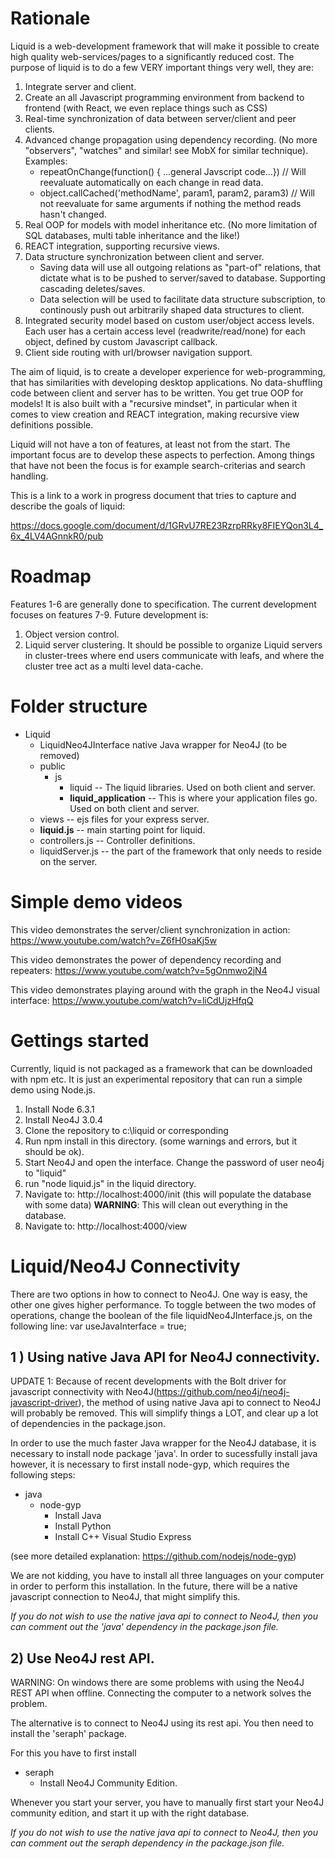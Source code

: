 # Rationale

Liquid is a web-development framework that will make it possible to create high quality web-services/pages to a significantly reduced cost. The purpose of liquid is to do a few VERY important things very well, they are:

1. Integrate server and client.
2. Create an all Javascript programming environment from backend to frontend (with React, we even replace things such as CSS)
3. Real-time synchronization of data between server/client and peer clients.
4. Advanced change propagation using dependency recording. (No more "observers", "watches" and similar! see MobX for similar technique). Examples:
    * repeatOnChange(function() { ...general Javscript code...}) // Will reevaluate automatically on each change in read data.
    * object.callCached('methodName', param1, param2, param3)    // Will not reevaluate for same arguments if nothing the method reads hasn't changed.
5. Real OOP for models with model inheritance etc. (No more limitation of SQL databases, multi table inheritance and the like!)
6. REACT integration, supporting recursive views.
7. Data structure synchronization between client and server.
    * Saving data will use all outgoing relations as "part-of" relations, that dictate what is to be pushed to server/saved to database. Supporting cascading deletes/saves.
    * Data selection will be used to facilitate data structure subscription, to continously push out arbitrarily shaped data structures to client.
8. Integrated security model based on custom user/object access levels. Each user has a certain access level (readwrite/read/none) for each object, defined by custom Javascript callback.
9. Client side routing with url/browser navigation support.

The aim of liquid, is to create a developer experience for web-programming, that has similarities with developing desktop applications. No data-shuffling code between client and server has to be written. You get true OOP for models! It is also built with a "recursive mindset", in particular when it comes to view creation and REACT integration, making recursive view definitions possible.

Liquid will not have a ton of features, at least not from the start. The important focus are to develop these aspects to perfection. Among things that have not been the focus is for example search-criterias and search handling.

This is a link to a work in progress document that tries to capture and describe the goals of liquid:

https://docs.google.com/document/d/1GRvU7RE23RzrpRRky8FIEYQon3L4_6x_4LV4AGnnkR0/pub

# Roadmap

Features 1-6 are generally done to specification. The current development focuses on features 7-9. Future development is:

1. Object version control.
2. Liquid server clustering. It should be possible to organize Liquid servers in cluster-trees where end users communicate with leafs, and where the cluster tree act as a multi level data-cache.


# Folder structure

* Liquid
	* LiquidNeo4JInterface   native Java wrapper for Neo4J (to be removed)
	* public 
		* js
			* liquid  -- The liquid libraries. Used on both client and server.
			* **liquid_application**  -- This is where your application files go. Used on both client and server. 
	* views -- ejs files for your express server. 
	* **liquid.js** -- main starting point for liquid.
	* controllers.js -- Controller definitions. 
	* liquidServer.js -- the part of the framework that only needs to reside on the server.  


# Simple demo videos

This video demonstrates the server/client synchronization in action:
https://www.youtube.com/watch?v=Z6fH0saKj5w

This video demonstrates the power of dependency recording and repeaters:
https://www.youtube.com/watch?v=5gOnmwo2jN4

This video demonstrates playing around with the graph in the Neo4J visual interface:
https://www.youtube.com/watch?v=liCdUjzHfqQ



# Gettings started

Currently, liquid is not packaged as a framework that can be downloaded with npm etc. It is just an experimental repository that can run a simple demo using Node.js.

1. Install Node 6.3.1
2. Install Neo4J 3.0.4
3. Clone the repository to c:\liquid or corresponding
4. Run npm install in this directory. (some warnings and errors, but it should be ok). 
5. Start Neo4J and open the interface. Change the password of user neo4j to "liquid"
6. run "node liquid.js" in the liquid directory.
7. Navigate to: http://localhost:4000/init  (this will populate the database with some data) **WARNING**: This will clean out everything in the database.
8. Navigate to: http://localhost:4000/view


# Liquid/Neo4J Connectivity

There are two options in how to connect to Neo4J. One way is easy, the other one gives higher performance. To toggle between the two modes of operations, change the boolean of the file liquidNeo4JInterface.js, on the following line:
	var useJavaInterface = true;
	
	
## 1 ) Using native Java API for Neo4J connectivity.

UPDATE 1: Because of recent developments with the Bolt driver for javascript connectivity with Neo4J(https://github.com/neo4j/neo4j-javascript-driver), the method of using native Java api to connect to Neo4J will probably be removed. This will simplify things a LOT, and clear up a lot of dependencies in the package.json.

In order to use the much faster Java wrapper for the Neo4J database, it is necessary to install node package 'java'. In order to sucessfully install java however, it is necessary to first install node-gyp, which requires the following steps:

* java 
	* node-gyp
		* Install Java
		* Install Python
		* Install C++ Visual Studio Express 

(see more detailed explanation: https://github.com/nodejs/node-gyp)

We are not kidding, you have to install all three languages on your computer in order to perform this installation. In the future, there will be a native javascript connection to Neo4J, that might simplify this. 

_If you do not wish to use the native java api to connect to Neo4J, then you can comment out the 'java' dependency in the package.json file._



## 2) Use Neo4J rest API. 

WARNING: On windows there are some problems with using the Neo4J REST API when offline. Connecting the computer to a network solves the problem.

The alternative is to connect to Neo4J using its rest api. You then need to install the 'seraph' package.

For this you have to first install 

* seraph
	* Install Neo4J Community Edition. 

Whenever you start your server, you have to manually first start your Neo4J community edition, and start it up with the right database. 

_If you do not wish to use the native java api to connect to Neo4J, then you can comment out the seraph dependency in the package.json file._




